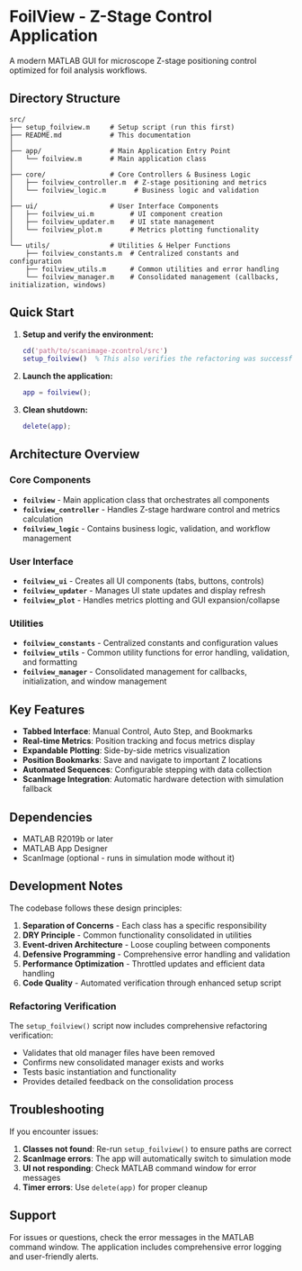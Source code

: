 # FoilView - Z-Stage Control Application

A modern MATLAB GUI for microscope Z-stage positioning control optimized for foil analysis workflows.

## Directory Structure

```
src/
├── setup_foilview.m     # Setup script (run this first)
├── README.md            # This documentation
│
├── app/                 # Main Application Entry Point
│   └── foilview.m       # Main application class
│
├── core/                # Core Controllers & Business Logic
│   ├── foilview_controller.m  # Z-stage positioning and metrics
│   └── foilview_logic.m       # Business logic and validation
│
├── ui/                  # User Interface Components
│   ├── foilview_ui.m         # UI component creation
│   ├── foilview_updater.m    # UI state management
│   └── foilview_plot.m       # Metrics plotting functionality
│
└── utils/               # Utilities & Helper Functions
    ├── foilview_constants.m  # Centralized constants and configuration
    ├── foilview_utils.m      # Common utilities and error handling
    └── foilview_manager.m    # Consolidated management (callbacks, initialization, windows)
```

## Quick Start

1. **Setup and verify the environment:**
   ```matlab
   cd('path/to/scanimage-zcontrol/src')
   setup_foilview()  % This also verifies the refactoring was successful
   ```

2. **Launch the application:**
   ```matlab
   app = foilview();
   ```

3. **Clean shutdown:**
   ```matlab
   delete(app);
   ```

## Architecture Overview

### Core Components

- **`foilview`** - Main application class that orchestrates all components
- **`foilview_controller`** - Handles Z-stage hardware control and metrics calculation
- **`foilview_logic`** - Contains business logic, validation, and workflow management

### User Interface

- **`foilview_ui`** - Creates all UI components (tabs, buttons, controls)
- **`foilview_updater`** - Manages UI state updates and display refresh
- **`foilview_plot`** - Handles metrics plotting and GUI expansion/collapse

### Utilities

- **`foilview_constants`** - Centralized constants and configuration values
- **`foilview_utils`** - Common utility functions for error handling, validation, and formatting  
- **`foilview_manager`** - Consolidated management for callbacks, initialization, and window management

## Key Features

- **Tabbed Interface**: Manual Control, Auto Step, and Bookmarks
- **Real-time Metrics**: Position tracking and focus metrics display
- **Expandable Plotting**: Side-by-side metrics visualization
- **Position Bookmarks**: Save and navigate to important Z locations
- **Automated Sequences**: Configurable stepping with data collection
- **ScanImage Integration**: Automatic hardware detection with simulation fallback

## Dependencies

- MATLAB R2019b or later
- MATLAB App Designer
- ScanImage (optional - runs in simulation mode without it)

## Development Notes

The codebase follows these design principles:

1. **Separation of Concerns** - Each class has a specific responsibility
2. **DRY Principle** - Common functionality consolidated in utilities
3. **Event-driven Architecture** - Loose coupling between components
4. **Defensive Programming** - Comprehensive error handling and validation
5. **Performance Optimization** - Throttled updates and efficient data handling
6. **Code Quality** - Automated verification through enhanced setup script

### Refactoring Verification

The `setup_foilview()` script now includes comprehensive refactoring verification:
- Validates that old manager files have been removed
- Confirms new consolidated manager exists and works
- Tests basic instantiation and functionality
- Provides detailed feedback on the consolidation process

## Troubleshooting

If you encounter issues:

1. **Classes not found**: Re-run `setup_foilview()` to ensure paths are correct
2. **ScanImage errors**: The app will automatically switch to simulation mode
3. **UI not responding**: Check MATLAB command window for error messages
4. **Timer errors**: Use `delete(app)` for proper cleanup

## Support

For issues or questions, check the error messages in the MATLAB command window. The application includes comprehensive error logging and user-friendly alerts. 